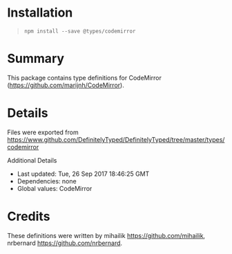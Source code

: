 # Installation
> `npm install --save @types/codemirror`

# Summary
This package contains type definitions for CodeMirror (https://github.com/marijnh/CodeMirror).

# Details
Files were exported from https://www.github.com/DefinitelyTyped/DefinitelyTyped/tree/master/types/codemirror

Additional Details
 * Last updated: Tue, 26 Sep 2017 18:46:25 GMT
 * Dependencies: none
 * Global values: CodeMirror

# Credits
These definitions were written by mihailik <https://github.com/mihailik>, nrbernard <https://github.com/nrbernard>.
